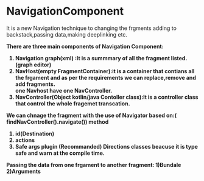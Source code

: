 # NavigationComponent
It is a new Navigation technique to changing the frgments adding to backstack,passing data,making deeplinking etc.<br>

<b>There are three main components of Navigation Component:<b><br>
1) Navigation graph(xml) :It is a summmary of all the fragment listed.(graph editor)<br>
2) NavHost(empty FragmentContainer):it is a container that contians all the frgament and as per the requirements we can replace,remove and add fragments.<br>
one Navhost have one NavController.<br>
3) NavController(Object kotlin/java Contoller class):It is a controller class that control the whole fragemet transcation.<br>

We can chnage the fragment with the use of Navigator based on:( findNavController().navigate()) method
1) id(Destination)
2) actions
3) Safe args plugin (Recommanded) Directions classes beacuse it is type safe and warn at the compile time.

Passing the data from one frgament to another fragment:
  1)Bundale
  2)Arguments
  
